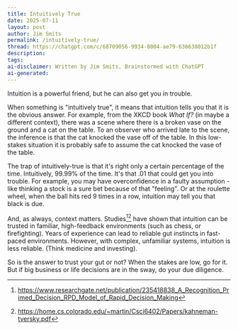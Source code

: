 ```yaml
---
title: Intuitively True
date: 2025-07-11
layout: post
author: Jim Smits
permalink: /intuitively-true/
thread: https://chatgpt.com/c/68709056-9934-8004-ae79-636638012b1f
description: 
tags: 
ai-disclaimer: Written by Jim Smits, Brainstormed with ChatGPT
ai-generated:
---
```

Intuition is a powerful friend, but he can also get you in trouble.

When something is "intuitively true", it means that intuition tells you that it is the obvious answer. For example, from the XKCD book _What If?_ (in maybe a different context), there was a scene where there is a broken vase on the ground and a cat on the table. To an observer who arrived late to the scene, the inference is that the cat knocked the vase off of the table. In this low-stakes situation it is probably safe to assume the cat knocked the vase of the table.

The trap of intuitively-true is that it's right only a certain percentage of the time. Intuitively, 99.99% of the time. It's that .01 that could get you into trouble. For example, you may have overconfidence in a faulty assumption - like thinking a stock is a sure bet because of that "feeling". Or at the roulette wheel, when the ball hits red 9 times in a row, intuition may tell you that black is due. 

And, as always, context matters. Studies[^1][^2] have shown that intuition can be trusted in familiar, high-feedback environments (such as chess, or firefighting). Years of experience can lead to reliable gut instincts in fast-paced environments.  However, with complex, unfamiliar systems, intuition is less reliable. (Think medicine and investing).

So is the answer to trust your gut or not?  When the stakes are low, go for it. But if big business or life decisions are in the sway, do your due diligence. 

[^1]: https://www.researchgate.net/publication/235418838_A_Recognition_Primed_Decision_RPD_Model_of_Rapid_Decision_Making

[^2]: https://home.cs.colorado.edu/~martin/Csci6402/Papers/kahneman-tversky.pdf

